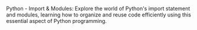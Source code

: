 Python - Import & Modules: Explore the world of Python's import statement and modules, learning how to organize and reuse code efficiently using this essential aspect of Python programming.